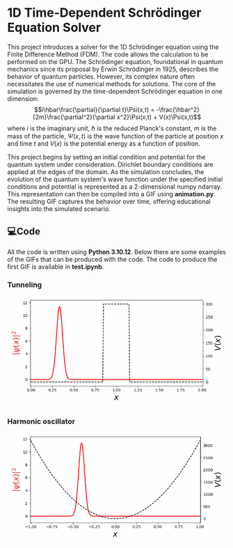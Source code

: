 # 1D Time-Dependent Schrödinger Equation Solver
This project introduces a solver for the 1D Schrödinger equation using the Finite Difference Method (FDM). The code allows the calculation to be performed on the GPU.
The Schrödinger equation, foundational in quantum mechanics since its proposal by Erwin Schrödinger in 1925, describes the behavior of quantum particles.
However, its complex nature often necessitates the use of numerical methods for solutions. The core of the simulation is governed by the time-dependent Schrödinger equation in one dimension:
$$i\hbar\frac{\partial}{\partial t}\Psi(x,t) = -\frac{\hbar^2}{2m}\frac{\partial^2}{\partial x^2}\Psi(x,t) + V(x)\Psi(x,t)$$
where $i$ is the imaginary unit, $\hbar$ is the reduced Planck's constant, $m$ is the mass of the particle, $\Psi(x,t)$ is the wave function of the particle at position $x$ and time $t$ and $V(x)$ is the potential energy as a function of position.

This project begins by setting an initial condition and potential for the quantum system under consideration. Dirichlet boundary conditions are applied at the edges of the domain.
As the simulation concludes, the evolution of the quantum system's wave function under the specified initial conditions and potential is represented as a 2-dimensional numpy ndarray. This representation can then be compiled into a GIF using **animation.py**.
The resulting GIF captures the behavior over time, offering educational insights into the simulated scenario.

## 💻Code
All the code is written using **Python 3.10.12**. Below there are some examples of the GIFs that can be produced with the code. The code to produce the first GIF is available in **test.ipynb**.

### Tunneling
<p align="center">
  <img src="/output_gifs/Tunneling.gif" width="600" />
</p>

### Harmonic oscillator
<p align="center">
  <img src="/output_gifs/Harmonic_oscillator.gif" width="600" />
</p>

